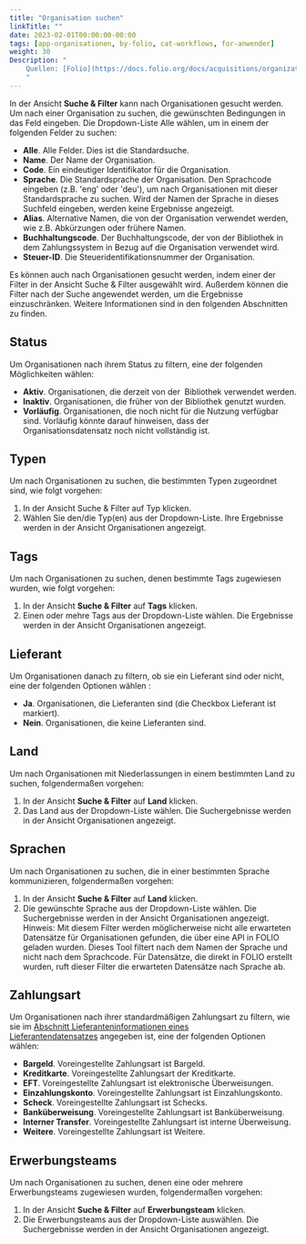```yaml
---
title: "Organisation suchen"
linkTitle: ""
date: 2023-02-01T00:00:00-00:00
tags: [app-organisationen, by-folio, cat-workflows, for-anwender]
weight: 30
Description: "
    Quellen: [Folio](https://docs.folio.org/docs/acquisitions/organizations/#searching-for-an-organization) & [GBV](https://info.gbv.de/display/FOLIOGBVEXTERN/Folio:+Organisation+suchen)
    "
---
```


In der Ansicht **Suche & Filter** kann nach Organisationen gesucht werden. Um nach einer Organisation zu suchen, die gewünschten Bedingungen in das Feld eingeben. Die Dropdown-Liste Alle wählen, um in einem der folgenden Felder zu suchen:

-   **Alle**. Alle Felder. Dies ist die Standardsuche.
-   **Name**. Der Name der Organisation.
-   **Code**. Ein eindeutiger Identifikator für die Organisation.
-   **Sprache**. Die Standardsprache der Organisation. Den Sprachcode eingeben (z.B. 'eng' oder 'deu'), um nach Organisationen mit dieser Standardsprache zu suchen. Wird der Namen der Sprache in dieses Suchfeld eingeben, werden keine Ergebnisse angezeigt.
-   **Alias**. Alternative Namen, die von der Organisation verwendet werden, wie z.B. Abkürzungen oder frühere Namen.
-   **Buchhaltungscode**. Der Buchhaltungscode, der von der Bibliothek in dem Zahlungssystem in Bezug auf die Organisation verwendet wird.
-   **Steuer-ID**. Die Steueridentifikationsnummer der Organisation.

Es können auch nach Organisationen gesucht werden, indem einer der Filter in der Ansicht Suche & Filter ausgewählt wird. Außerdem können die Filter nach der Suche angewendet werden, um die Ergebnisse einzuschränken. Weitere Informationen sind in den folgenden Abschnitten zu finden.

## Status

Um Organisationen nach ihrem Status zu filtern, eine der folgenden Möglichkeiten wählen:

-   **Aktiv**. Organisationen, die derzeit von der  Bibliothek verwendet werden.
-   **Inaktiv**. Organisationen, die früher von der Bibliothek genutzt wurden.
-   **Vorläufig**. Organisationen, die noch nicht für die Nutzung verfügbar sind. Vorläufig könnte darauf hinweisen, dass der Organisationsdatensatz noch nicht vollständig ist.

## Typen

Um nach Organisationen zu suchen, die bestimmten Typen zugeordnet sind, wie folgt vorgehen:

1.  In der Ansicht Suche & Filter auf Typ klicken.
2.  Wählen Sie den/die Typ(en) aus der Dropdown-Liste. Ihre Ergebnisse werden in der Ansicht Organisationen angezeigt.

## Tags

Um nach Organisationen zu suchen, denen bestimmte Tags zugewiesen wurden, wie folgt vorgehen:

1.  In der Ansicht **Suche & Filter** auf **Tags** klicken.
2.  Einen oder mehre Tags aus der Dropdown-Liste wählen. Die Ergebnisse werden in der Ansicht Organisationen angezeigt.

## Lieferant

Um Organisationen danach zu filtern, ob sie ein Lieferant sind oder nicht, eine der folgenden Optionen wählen :

-   **Ja**. Organisationen, die Lieferanten sind (die Checkbox Lieferant ist markiert).
-   **Nein**. Organisationen, die keine Lieferanten sind.

## Land

Um nach Organisationen mit Niederlassungen in einem bestimmten Land zu suchen, folgendermaßen vorgehen:

1.  In der Ansicht **Suche & Filter** auf **Land** klicken.
2.  Das Land aus der Dropdown-Liste wählen. Die Suchergebnisse werden in der Ansicht Organisationen angezeigt.

## Sprachen

Um nach Organisationen zu suchen, die in einer bestimmten Sprache kommunizieren, folgendermaßen vorgehen:

1.  In der Ansicht **Suche & Filter** auf **Land** klicken.
2.  Die gewünschte Sprache aus der Dropdown-Liste wählen. Die Suchergebnisse werden in der Ansicht Organisationen angezeigt. Hinweis: Mit diesem Filter werden möglicherweise nicht alle erwarteten Datensätze für Organisationen gefunden, die über eine API in FOLIO geladen wurden. Dieses Tool filtert nach dem Namen der Sprache und nicht nach dem Sprachcode. Für Datensätze, die direkt in FOLIO erstellt wurden, ruft dieser Filter die erwarteten Datensätze nach Sprache ab.

## Zahlungsart

Um Organisationen nach ihrer standardmäßigen Zahlungsart zu filtern, wie sie im [Abschnitt Lieferanteninformationen eines Lieferantendatensatzes](https://info.gbv.de/display/FOLIOGBVEXTERN/Folio%3A+Organisation+als+Lieferanten+anlegen) angegeben ist, eine der folgenden Optionen wählen:

-   **Bargeld**. Voreingestellte Zahlungsart ist Bargeld.
-   **Kreditkarte**. Voreingestellte Zahlungsart der Kreditkarte.
-   **EFT**. Voreingestellte Zahlungsart ist elektronische Überweisungen.
-   **Einzahlungskonto**. Voreingestellte Zahlungsart ist Einzahlungskonto.
-   **Scheck**. Voreingestellte Zahlungsart ist Schecks.
-   **Banküberweisung**. Voreingestellte Zahlungsart ist Banküberweisung.
-   **Interner Transfer**. Voreingestellte Zahlungsart ist interne Überweisung.
-   **Weitere**. Voreingestellte Zahlungsart ist Weitere.

## Erwerbungsteams

Um nach Organisationen zu suchen, denen eine oder mehrere Erwerbungsteams zugewiesen wurden, folgendermaßen vorgehen:

1.  In der Ansicht **Suche & Filter** auf **Erwerbungsteam** klicken.
2.  Die Erwerbungsteams aus der Dropdown-Liste auswählen. Die Suchergebnisse werden in der Ansicht Organisationen angezeigt.
